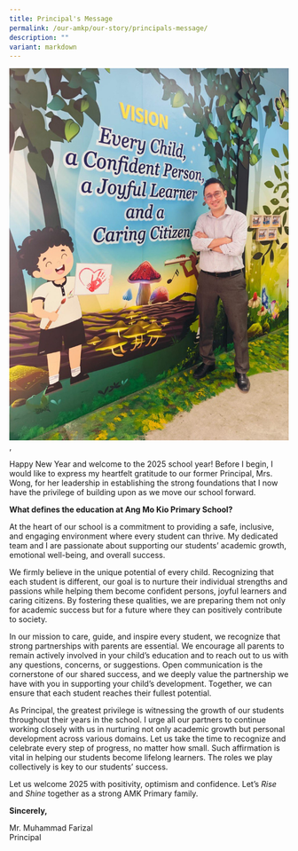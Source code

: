 ```yaml
---
title: Principal's Message
permalink: /our-amkp/our-story/principals-message/
description: ""
variant: markdown
---
```

![](/images/Principal_Photo.jpg),
         

Happy New Year and welcome to the 2025 school year! Before I begin, I would like to express my heartfelt gratitude to our former Principal, Mrs. Wong, for her leadership in establishing the strong foundations that I now have the privilege of building upon as we move our school forward.

**What defines the education at Ang Mo Kio Primary School?**

At the heart of our school is a commitment to providing a safe, inclusive, and engaging environment where every student can thrive. My dedicated team and I are passionate about supporting our students’ academic growth, emotional well-being, and overall success.

We firmly believe in the unique potential of every child. Recognizing that each student is different, our goal is to nurture their individual strengths and passions while helping them become confident persons, joyful learners and caring citizens. By fostering these qualities, we are preparing them not only for academic success but for a future where they can positively contribute to society.

In our mission to care, guide, and inspire every student, we recognize that strong partnerships with parents are essential. We encourage all parents to remain actively involved in your child’s education and to reach out to us with any questions, concerns, or suggestions. Open communication is the cornerstone of our shared success, and we deeply value the partnership we have with you in supporting your child’s development. Together, we can ensure that each student reaches their fullest potential.

As Principal, the greatest privilege is witnessing the growth of our students throughout their years in the school. I urge all our partners to continue working closely with us in nurturing not only academic growth but personal development across various domains. Let us take the time to recognize and celebrate every step of progress, no matter how small. Such affirmation is vital in helping our students become lifelong learners. The roles we play collectively is key to our students’ success.

Let us welcome 2025 with positivity, optimism and confidence. Let’s _Rise_ and _Shine_ together as a strong AMK Primary family.

**Sincerely,**

Mr. Muhammad Farizal  
Principal